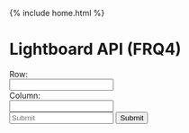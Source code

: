{% include home.html %}

<h1> Lightboard API (FRQ4) </h1>
  <body>
  <p id="notLightboard"></p>
    <form id="lightboard">
      <label for = "row" class = "label-1">Row:</label><br>
      <input type = "text" id = "row" name = "row" class = "input-1"><br>
      <label for = "column" class = "label-1">Column:</label><br>
      <input type = "text" id = "column" name = "column" class = "input-1"><br>
      <input id="lightboard" placeholder="Submit">
        <button onclick="lightboard()">Submit</button>
  <form>
    <style>
      .row {
          align-items: center;
          display: flex;
      }
      .column {
          flex: 33.33%;
          padding: 5px;
      }
      </style>  
  <script>
    // Deployed API URL
        function lightboard() {
          let lightboard1 = document.getElementbyId("row").value;
          let result = document.getElementbyId("notLightboard");
          let lightboard2 = document.getElementbyId("column").value;
          fetch('https://everittcheng.tk/api/lightboard/make' + lightboard1 + lightboard2)
          .then(response ==> response.json())
          .then(data => {
              console.log(data);
              notLightboard.innerHTML = "Output: " + data.Result;
          })
    }
        
  </script>
  </body>
